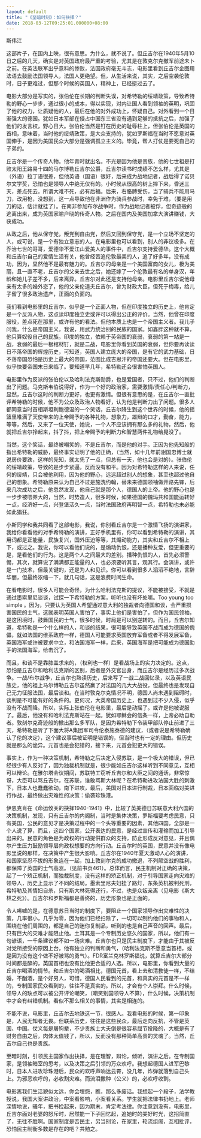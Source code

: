```yaml
---
layout: default
title: "《至暗时刻》：如何抉择？"
date: 2018-03-12T09:25:01.000000+08:00
---
```


斯伟江

这部片子，在国内上映，很有意思。为什么，就不说了。但丘吉尔在1940年5月10日之后的几天，确实是对英国政府最严重的考验，尤其是在敦克尔克撤军前途未卜之前。在英法联军出乎意料的惨败，法国政府毫无斗志，电影里看到丘吉尔企图用法语去鼓励法国领导人，法国人更绝望。但，从生活来说，其实，之后空袭伦敦时，日子更难过，但那个时候的英国人，精神上，已经挺过去了。

电影大部分是写实的，张伯伦在长期的判断失误，对希特勒的绥靖政策，导致希特勒的野心一步步，通过很小的成本，得以实现，对内让国人看到领袖的英明，巩固了他的权力，让质疑他的人，最后在他的对外成功上，怀疑自己。对外看到一个日渐强大的德国。犹如日本军部在侵占中国东三省没有遇到足够的抵抗之后，加强了他们的发言权，野心日大。张伯伦当然是钉在历史的耻辱柱上，但张伯伦是英国的首相，意味着，当时他的绥靖政策，是大众支持的，犹如罗斯福在当时不愿意对英国伸手，是因为美国民众大部分是强调孤立主义的。毕竟，帮人打仗是要死自己的子弟的。

丘吉尔是一个传奇人物。他年青时就出名。不光是因为他是贵族，他的七世祖是打败太阳王路易十四的马尔博勒丘吉尔公爵，丘吉尔读书时成绩不怎么样，尤其是（外语）拉丁语很差，但他英语（国语）很好，后来成为战地记者，战后得了诺贝尔文学奖，恐怕也是领导人中绝无仅有的。小时候从很高的树上摔下来，昏迷三天，差点死去。所谓大难不死，必有后福。后来，右胳膊受伤，当了骑兵不能用马刀，改用枪，没想到，这一点导致他在非洲作为骑兵参战时，幸免于难，（要是用刀的话，估计就挂了）。在南非参加布尔战争时，作为战地记者被俘，但奇迹般的逃离出来，成为英国家喻户晓的传奇人物。之后在国内及美国加拿大演讲赚钱，大获成功。

从政之后，他从保守党，叛党到自由党，然后又回到保守党，是一个立场不坚定的人，或可说，是一个有独立意志的人。在电影里也可以看到，别人的非议极多。在乔治七世的哥哥，爱德华不爱江山爱美人的事件中，丘吉尔支持爱德华。这个大概和丘吉尔自己的爱情生活有关，他曾经苦追伦敦最美的人，追了好多年，没有成功，因为，显然他不是最有魅力的。丘吉尔的母亲是一个美国富商的女儿，极为美丽，且一直不老，丘吉尔的父亲去世之后，她还嫁了一个伦敦最有名的单身汉，年龄和她儿子差不多，后来离异。丘吉尔对此还是支持他母亲。电影里丘吉尔说他母亲有太多的婚外恋了，他的父亲伦道夫丘吉尔，曾为财政大臣，但死于梅毒，给儿子留了很多政治遗产，正面的负面的。

我们看到电影里的丘吉尔，似乎是一个正面人物，但在印度独立的历史上，他肯定是一个反派人物，这点读印度独立史或许可以得出公正的评价。当然，他曾在印度服役，差点死在那里，或许有他的看法。但他本质上也是一个帝国主义者。我儿子问我，什么是帝国主义，我说，用武力统治别的民族的国家。如鑫胖这种就不算，他只算奴役自己的民族。印度的独立，依赖于英帝国的衰弱，衰弱的第一站是一战，衰弱的最后一根棺材钉，就是二战，电影里你看到英国的衰弱，但你要再读读日不落帝国的辉煌历史，可知道，英国人建立庞大的帝国，是有它的武力基础，日不落帝国恐怕是历史上最大的帝国，范围比成吉思汗的帝国还要大。但在电影里，似乎快要帝国末日来临了。要知道早几年，希特勒还会很害怕英国人。

电影里作为反派的张伯伦以及哈利法克斯勋爵，也是爱国者，只不过，他们的判断出了问题。马克斯韦伯说得好，作为一个好的政治家，需要激情/责任心/判断力，显然，丘吉尔这时的判断力更好，也更有激情。但很有意思的是，在丘吉尔一直批评希特勒的时候，他不为公众及政治人物看好，认为他是判断力出了问题。很多人都同意当时首相斯坦利鲍德温的一个笑话，丘吉尔降生到这个世界的时候，他的摇篮里堆满了天使带来的上帝赐予的各种礼物，想象力，雄辩的口才，勤奋，能力，等等，然后，又来了一位天使，她说，一个人不应该拥有那么多的礼物，然后，他就把丘吉尔拎起来，抖了抖，把上帝赐予的判断力和智慧两件礼物给晃没了。

当然，这个笑话，最终被嘲笑的，不是丘吉尔，而是他的对手。正因为他先知般的指出希特勒的威胁，最终事实证明了他的正确，（当然，如十几年前谢国忠博士就说房价要跌，这样的先知，就太先了一点，但总有一天，他也会是对的）。张伯伦的绥靖政策，导致的是步步紧逼，反而没有和平。因为对希特勒这样的人来说，任何的绥靖，只会被他利用，因为他的野心，远远超过别人的想象，甚至也超过他自己的想象。希特勒原来认为自己不过是施洗约翰，替未来德国领袖做开路先锋，后来几次成功之后，他忽然发现，他自己就是那个人，德国人的上帝。他的野心也是一步步被喂养大的，当然，时势造人，很多时候，如果德国的魏玛共和国能运转好一点，经济好一点，兴登堡活久一点，当时法国政府再明智一点，希特勒也未必能如此猖狂。

小斯同学和我共同看了这部电影，我说，你别看丘吉尔是一个激情飞扬的演讲家，我给你看看他的对手希特勒的演讲，正好手机里有，你可以看到希特勒的演讲，其用词都是正能量，民族复兴，国外压迫等等，其煽动能力，其实和丘吉尔不相上下，或过之。我说，你可以看他们说的，是煽动仇恨，还是播种友爱，但更重要的是，是看他们的行为。这是两个人之间最大的差别。播种仇恨的人，首先必须警惕，其次，就算说了满满都正能量的人，也必须要听其言，观其行。会演讲，或许是一门技术，但最关键的，还是为人和见识。你可以看到很多人滔滔不绝地，言辞华丽，但最终浓缩一下，就几句话，这是浪费时间生命。

在看电影时，很多人可能会奇怪，为什么哈利法克斯的提议，不能被接受，不就是通过墨索里尼谈谈，试探一下希特勒的方案，听听也没有坏处嘛。Too young too simple 。因为，只要认为英国人希望通过意大利的独裁者向德国和谈，会严重损害国民的士气，这就表明英国人害怕了，事实上他们是害怕了，但作为国民领袖，是这困境时，鼓舞国民的士气，很多时候，时局是可以别逆转的。而且，丘吉尔知道，希特勒是一个什么样的人，和谈的结果，很可能导致英国不战而成为德国的傀儡，就如法国的维系政府一样，德国人可能要求英国放弃军备或者不得发展军备，英国海军或许被要求中立，和法国海军一样，后来，英国海军是把可能成为德国助手的法国海军，给击沉了。

而且，和谈不是靠膝盖求来的，（权利也一样）是看战场上的实力决定的。这点，恐怕是丘吉尔和哈利法克斯的区别，后者是外交官出身，而丘吉尔是经历过多次战争。一战/布尔战争，丘吉尔也熟读历史，后来写了一战二战回忆录，以及英语民族史，他的祖上马尔博勒丘吉尔虽然赢了对法国的几大大战役，但最终也是发现自己无力征服法国，最后谈和。在当时敦克尔克情况不明，德国人尚未遇到阻碍时，谈判是不可能有好的条件的。更何况，大英帝国历史上，也遇到过不少入侵，似乎没有不战而降。所以，实际上张伯伦在电影里，最后是动摇了。或许是他被说服了。最后，他没有和哈利法克斯站在一起。犹如耶稣会的信条一样，上帝必助自助者。敦刻尔克奇迹般的撤出那么多军队，是因为希特勒下令装甲部队停止前进了三天，希特勒是听了下面大将A集团军司令伦泰施泰德的建议，（或者说是希特勒确认了伦的决定），这个建议事后被证明是错误的，但当时也有一定的理由。但历史就是那么的诡异。元首也是会犯错的，接下来，元首会犯更大的错误。

事实上，作为一种决策机制，希特勒之后决定入侵苏联，是一个极大的错误，但已经很少有人反对了，因为独裁机制就是，很少能如丘吉尔这样听到不同意见，互相可以辩论。在雅尔塔会议期间，苏联特工窃听丘吉尔和大臣之间的通话，非常惊讶，大臣可以骂丘吉尔，在苏联，谁敢骂斯大林呢？在希特勒进攻法国大胜的刺激下，日本人也蠢蠢欲动，南下进攻，最后，美国对日本进行制裁，日本面临对美进行作战，最终做出灾难性的决策：偷袭珍珠港。

伊恩克肖在《命运攸关的抉择1940-1941》中，比较了英美德日苏联意大利六国的决策机制，发现，只有丘吉尔的内阁制，当时是集体决策，罗斯福要考虑民意，只有美国，公民的意见才是决策过程中的一个头等重要的因素，其他四国，全部是一个人说了算，而且，这四个国家，公开表达的民意，是经过宣传和灌输而加工引导出来的。民意的角色是为政权的行动提供群众的支持，防止形成反对意见，并且偶尔产生压力鼓励领导层向政权想要的方向行动。丘吉尔时的英国，民意并没有像电影里说的那样，在决策中产生很大影响。丘吉尔在1940年夏天激动人心的演讲，和国家坚忍不拔的形象连在一起，加上敦刻尔克的成功撤退，不列颠空战的胜利，都保障了英国的士气高涨。（见前书页461）。总体而言，民主机制对正确的决策，起了一个矫正机制，而独裁制度，没有这样的矫正机制，对于引导国家走向灾难的领导人，历史上显示了不同的结局。墨索里尼夫妇挂了路灯，东条英机被判死刑，希特勒及其情妇自杀，只有斯大林死得还行，不过，也是众叛亲离（见电影《斯大林之死》）。丘吉尔和罗斯福都是善终的，历史形象也是正面的。

令人唏嘘的是，在德意苏日当时的制度下，要阻止一个国家领导作出灾难性的决策，几率很小，几乎为零，因为他们已经扫除了，一切可以制约他们的事物和人，围绕在他们周围的，都是自己的迷你复制品，听到的也是自己声音的回声。最后，只有巨大的灾难才能阻止他。土耳其是一个专制历史悠久的国家，所以，他们有一句谚语，一千条建议都不如一场灾难。丘吉尔也只是民主制度下，才能由于其被反对党所接受的原因上台，他有独立的判断和勇气，（哈利法克斯不愿意当首相，或是因为没有这个做不好被骂的勇气）。FDR富兰克林罗斯福说，就算丘吉尔大部分时间都是醉的，英国首相也没有比他更合适的人选。所以，电影里，你看到大量的丘吉尔喝酒的情节。和丘吉尔的喝酒相比，德国元首，看上去和清教徒一样，不结婚，不酗酒，是个好男人，可惜，德国人民看到的元首，和真实的元首是不一样的，专制国家民众看到的，往往不是真实的。所以，才会有个人崇拜。什么时候，领导人的缺点可以被公开评论嘲笑，（嘲笑别国领导人不算），什么时候，决策机制中才会有纠错机制。看似不那么相关的事情，其实是相连的。

不能不说，电影里，丘吉尔去地铁这一节，很感人。我看电影的时候，第一印象是，人民无知者无畏。但联系历史，往往是这些民众，最后走向反抗，不管是英国、中国。仗义每是屠狗辈，不少贵族士大夫倒是很容易屈节投降的，大概是有了财务自由之后，肉体太值钱了，所以，反而没有那种简单高贵的灵魂了。当然，丘吉尔自己也是贵族。

至暗时刻，引领民主国家作出抉择，是在理智，辩论，倾听，演讲之后。在专制国家，是领袖暗室的思考，以及决策之后引领的万众欢呼。我想起德国人进军巴黎时，日本人进攻珍珠港后，民众的欢呼声响达云霄，没几年，炸弹就落到自己头上。为邪恶欢呼的，必收割灾难。而流泪撒种（公义）的，必欢呼收割。

电影离我们生活貌似太远，你会埋怨，瞧，那么多废话。我想起一个段子，法学教授说，我国大案讲政治，中案看影响，小案看关系。学生就把法律书扔地上。老师深情地说，骚年，把书捡起来，因为期末，肯定考法律。你注意到没有，电影里，丘吉尔面对老婆的怒斥时，居然能一下子回忆起，追她时的美好时光，这招简直了，无往不胜啊。国家制度是否民主，另当别论，在家里，轮流组阁，互相批评，恐怕民主制衡多数是存在的吧？共勉之。

